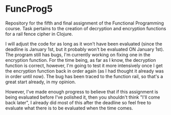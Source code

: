# FuncProg5
Repository for the fifth and final assignment of the Functional Programming course. Task pertains to the creation of decryption and encryption functions for a rail fence cipher in Clojure. 

I will adjust the code for as long as it won't have been evaluated (since the deadline is January 1st, but it probably won't be evaluated ON January 1st). The program still has bugs, I'm currently working on fixing one in the encryption function. For the time being, as far as I know, the decryption function is correct, however, I'm going to test it more intensively once I get the encryption function back in order again (as I had thought it already was in order until now). The bug has been traced to the function rail, so that's a great start already, in my opinion.

However, I've made enough progress to believe that if this assignment is being evaluated before I've polished it, then you shouldn't think "I'll come back later", I already did most of this after the deadline so feel free to evaluate what there is to be evaluated when the time comes.
